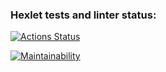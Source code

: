 ### Hexlet tests and linter status:
[![Actions Status](https://github.com/justborney/python-project-49/workflows/hexlet-check/badge.svg)](https://github.com/justborney/python-project-49/actions)

[![Maintainability](https://api.codeclimate.com/v1/badges/90f22619e353fd4d77f6/maintainability)](https://codeclimate.com/github/justborney/python-project-49/maintainability)
